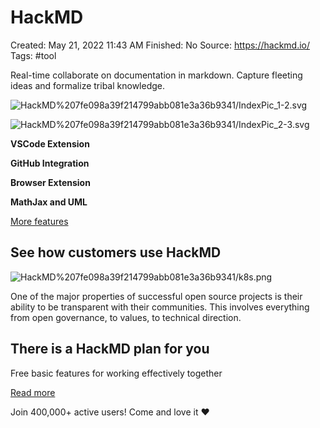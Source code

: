 # HackMD

Created: May 21, 2022 11:43 AM
Finished: No
Source: https://hackmd.io/
Tags: #tool

Real-time collaborate on   documentation in markdown. Capture fleeting ideas and formalize tribal knowledge.

![HackMD%207fe098a39f214799abb081e3a36b9341/IndexPic_1-2.svg](HackMD%207fe098a39f214799abb081e3a36b9341/IndexPic_1-2.svg)

![HackMD%207fe098a39f214799abb081e3a36b9341/IndexPic_2-3.svg](HackMD%207fe098a39f214799abb081e3a36b9341/IndexPic_2-3.svg)

**VSCode Extension**

**GitHub Integration**

**Browser Extension**

**MathJax and UML**

[More features](https://hackmd.io/c/tutorials/%2Fs%2Ftutorials)

## See how customers use HackMD

![HackMD%207fe098a39f214799abb081e3a36b9341/k8s.png](HackMD%207fe098a39f214799abb081e3a36b9341/k8s.png)

One of the major properties of successful open source projects is their ability to be transparent with their communities.
This involves everything from open governance, to values, to technical direction.

## There is a HackMD plan for you

Free basic features for
working effectively together

[Read more](https://hackmd.io/pricing)

Join 400,000+ active users! Come and love it ❤️️